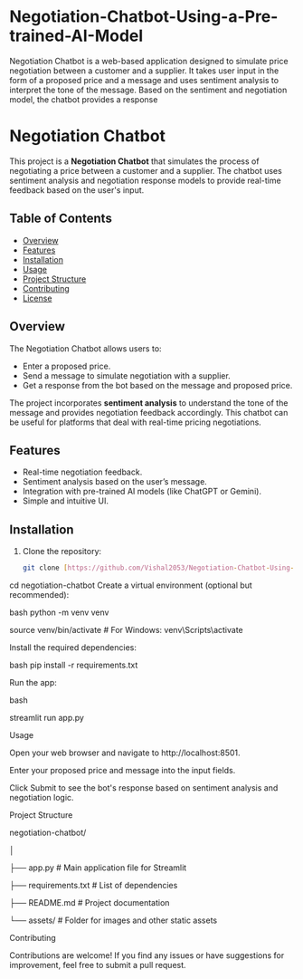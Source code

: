 # Negotiation-Chatbot-Using-a-Pre-trained-AI-Model
Negotiation Chatbot is a web-based application designed to simulate price negotiation between a customer and a supplier. It takes user input in the form of a proposed price and a message and uses sentiment analysis to interpret the tone of the message. Based on the sentiment and negotiation model, the chatbot provides a response

# Negotiation Chatbot

This project is a **Negotiation Chatbot** that simulates the process of negotiating a price between a customer and a supplier. The chatbot uses sentiment analysis and negotiation response models to provide real-time feedback based on the user's input.

## Table of Contents

- [Overview](#overview)
- [Features](#features)
- [Installation](#installation)
- [Usage](#usage)
- [Project Structure](#project-structure)
- [Contributing](#contributing)
- [License](#license)

## Overview

The Negotiation Chatbot allows users to:
- Enter a proposed price.
- Send a message to simulate negotiation with a supplier.
- Get a response from the bot based on the message and proposed price.

The project incorporates **sentiment analysis** to understand the tone of the message and provides negotiation feedback accordingly. This chatbot can be useful for platforms that deal with real-time pricing negotiations.

## Features

- Real-time negotiation feedback.
- Sentiment analysis based on the user’s message.
- Integration with pre-trained AI models (like ChatGPT or Gemini).
- Simple and intuitive UI.
  
## Installation

1. Clone the repository:

   ```bash
   git clone [https://github.com/Vishal2053/Negotiation-Chatbot-Using-a-Pre-trained-AI-Model.git]


cd negotiation-chatbot
Create a virtual environment (optional but recommended):

bash
python -m venv venv

source venv/bin/activate  # For Windows: venv\Scripts\activate

Install the required dependencies:

bash
pip install -r requirements.txt

Run the app:

bash

streamlit run app.py

Usage

Open your web browser and navigate to http://localhost:8501.

Enter your proposed price and message into the input fields.

Click Submit to see the bot's response based on sentiment analysis and negotiation logic.

Project Structure

negotiation-chatbot/

│

├── app.py               # Main application file for Streamlit

├── requirements.txt      # List of dependencies

├── README.md             # Project documentation

└── assets/               # Folder for images and other static assets

Contributing

Contributions are welcome! If you find any issues or have suggestions for improvement, feel free to submit a pull request.


